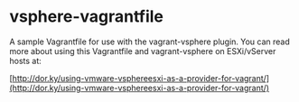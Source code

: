 vsphere-vagrantfile
===================

A sample Vagrantfile for use with the vagrant-vsphere plugin. You can read more
about using this Vagrantfile and vagrant-vsphere on ESXi/vServer hosts at:

[http://dor.ky/using-vmware-vsphereesxi-as-a-provider-for-vagrant/](http://dor.ky/using-vmware-vsphereesxi-as-a-provider-for-vagrant/)


